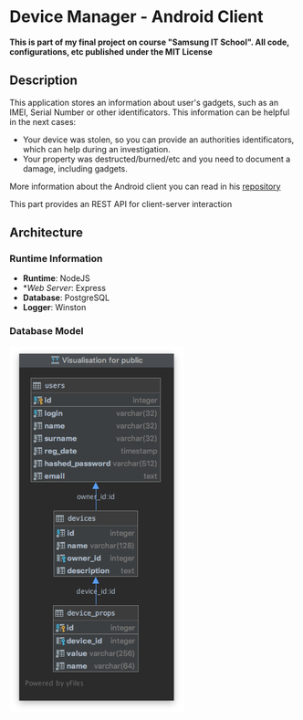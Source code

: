 # Device Manager - Android Client
**This is part of my final project on course "Samsung IT School". All code, configurations, etc published under the MIT License**
## Description
This application stores an information about user's gadgets, such as an IMEI, Serial Number or other identificators.
This information can be helpful in the next cases:
- Your device was stolen, so you can provide an authorities identificators, which can help during an investigation.
- Your property was destructed/burned/etc and you need to document a damage, including gadgets. 

More information about the Android client you can read in his [repository](https://github.com/kinjalik/Device-Manager-for-Android)

This part provides an REST API for client-server interaction

## Architecture
### Runtime Information
- **Runtime**: NodeJS 
- **Web Server*: Express
- **Database**: PostgreSQL
- **Logger**: Winston

### Database Model
![Diagram of database](/screenshots/database_schema.png)
